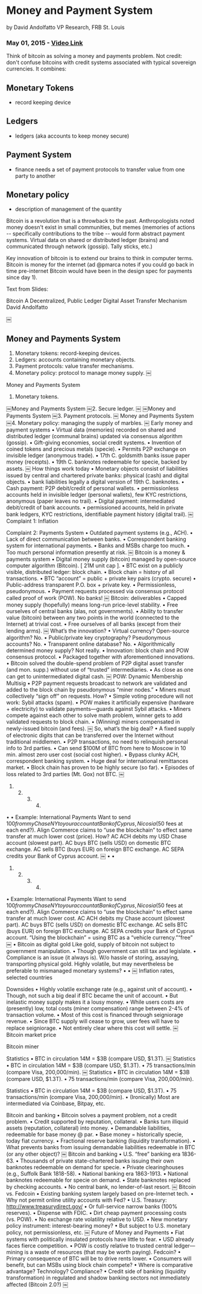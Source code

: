 # Money and Payment System 
by David Andolfatto VP Research, FRB St. Louis 
### May 01, 2015 - [Video Link][1]

Think of bitcoin as solving a money and payments problem.  Not credit: don't confuse bitcoins with credit systems associated with typical sovereign currencies.  It combines:

## Monetary Tokens
- record keeping device

## Ledgers 
- ledgers (aka accounts to keep money secure)

## Payment System 
- finance needs a set of payment protocols to transfer value from one party to another

## Monetary policy 
- description of management of the quantity

Bitcoin is a revolution that is a throwback to the past.  Anthropologists noted money doesn't exist in small communities, but memes (memories of actions -- specifically contributions to the tribe -- would form abstract payment systems.  Virtual data on shared or distributed ledger (brains) and communicated through network (gossip).  Tally sticks, etc.) 

Key innovation of bitcoin is to extend our brains to think in computer terms.  Bitcoin is money for the internet (ad @pmarca notes if you could go back in time pre-internet Bitcoin would have been in the design spec for payments since day 1).



Text from Slides: 

Bitcoin
A Decentralized, Public Ledger Digital Asset Transfer Mechanism
David Andolfatto

￼
## Money and Payments System
1. Monetary tokens: record-keeping devices.
2. Ledgers: accounts containing monetary objects.
3. Payment protocols: value transfer mechanisms.
4. Monetary policy: protocol to manage money supply.
￼


Money and Payments System
1. Monetary tokens.

￼Money and Payments System
￼2. Secure ledger.
￼
￼Money and Payments System
￼3. Payment protocols.
￼
Money and Payments System
￼4. Monetary policy: managing the supply of marbles.
￼
Early money and payment systems
• Virtual data (memories) recorded on shared and distributed ledger (communal brains) updated via consensus algorithm (gossip).
• Gift-giving economies, social credit systems.
• Invention of coined tokens and precious metals (specie).
• Permits P2P exchange on invisible ledger (anonymous trade).
• 17th C. goldsmith banks issue paper money (receipts).
• 19th C. banknotes redeemable for specie, backed by assets.
￼
How things work today
• Monetary objects consist of liabilities issued by central and chartered private banks: physical (cash) and digital objects.
• bank liabilities legally a digital version of 19th C. banknotes. • Cash payment: P2P debit/credit of personal wallets.
• permissionless accounts held in invisible ledger (personal wallets), few KYC restrictions, anonymous (paper leaves no trail).
• Digital payment: intermediated debit/credit of bank accounts.
• permissioned accounts, held in private bank ledgers, KYC restrictions, identifiable payment history (digital trail).
￼
Complaint 1: Inflation

Complaint 2: Payments System
• Outdated payment systems (e.g., ACH).
• Lack of direct communication between banks.
• Correspondent banking system for international payments.
• Banks and MSBs charge too much.
• Too much personal information presently at risk.
￼
Bitcoin is a money & payments system
• Digital money supply (bitcoin) managed by open-source computer algorithm (Bitcoin). [ 21M unit cap ].
• BTC exist on a publicly visible, distributed ledger: block chain.
• Block chain = history of all transactions.
• BTC “account” = public + private key pairs (crypto. secure)
• Public-address transparent P.O. box + private key.
• Permissionless, pseudonymous.
• Payment requests processed via consensus protocol called proof of work (POW). No banks!
￼
Bitcoin: deliverables
• Capped money supply (hopefully) means long-run price-level stability.
• Free ourselves of central banks (alas, not governments).
• Ability to transfer value (bitcoin) between any two points in the
world (connected to the Internet) at trivial cost.
• Free ourselves of all banks (except from their lending arms).
￼
What’s the innovation?
• Virtual currency? Open-source algorithm? No.
• Public/private key cryptography? Pseudonymous accounts? No.
• Transparent online database? No.
• Algorithmically determined money supply? Not really.
• Innovation: block chain and POW consensus protocol.
• Packaged together with aforementioned innovations.
• Bitcoin solved the double-spend problem of P2P digital asset
transfer (and mon. supp.) without use of “trusted” intermediaries. • As close as one can get to unintermediated digital cash.
￼
POW: Dynamic Membership Multisig
• P2P payment requests broadcast to network are validated and added to the block chain by pseudonymous “miner nodes.”
• Miners must collectively “sign off” on requests. How?
• Simple voting procedure will not work: Sybil attacks (spam).
• POW makes it artificially expensive (hardware + electricity) to validate payments—guards against Sybil attacks.
• Miners compete against each other to solve math problem, winner gets to add validated requests to block chain.
• (Winning) miners compensated in newly-issued bitcoin (and fees).
￼
So, what’s the big deal?
• A fixed supply of electronic digits that can be transferred over the Internet without traditional middlemen.
• P2P transactions, no need to relinquish personal info to 3rd parties.
• Can send $100M of BTC from here to Moscow in 10 min. almost
zero user cost (social cost higher).
• Bypass clunky ACH, correspondent banking system.
• Huge deal for international remittances market.
• Block chain has proven to be highly secure (so far).
• Episodes of loss related to 3rd parties (Mt. Gox) not BTC.
￼
1. 2. 3. 4.
• •
Example: International Payments
Want to send $100 from my Chase NY to your account at Bank of Cyprus, Nicosia ($50 fees at each end?).
Align Commerce claims to “use the blockchain” to effect same transfer at much lower cost (price). How?
AC ACH debits my USD Chase account (slowest part). AC buys BTC (sells USD) on domestic BTC exchange. AC sells BTC (buys EUR) on foreign BTC exchange. AC SEPA credits your Bank of Cyprus account.
￼
•
•
1. 2. 3. 4.
•
Example: International Payments
Want to send $100 from my Chase NY to your account at Bank of Cyprus, Nicosia ($50 fees at each end?).
Align Commerce claims to “use the blockchain” to effect same transfer at much lower cost.
AC ACH debits my Chase account (slowest part).
AC buys BTC (sells USD) on domestic BTC exchange. AC sells BTC (buys EUR) on foreign BTC exchange. AC SEPA credits your Bank of Cyprus account.
“Using the blockchain” = using BTC as a “vehicle currency.”“free”
￼
•
Bitcoin as digital gold
Like gold, supply of bitcoin not subject to government manipulation.
• Though government can still tax and legislate. • Compliance is an issue (it always is).
W/o hassle of storing, assaying, transporting physical gold.
Highly volatile, but may nevertheless be preferable to mismanaged monetary systems?
• •
￼
Inflation rates, selected countries

Downsides
• Highly volatile exchange rate (e.g., against unit of account).
• Though, not such a big deal if BTC became the unit of account. • But inelastic money supply makes it a lousy money.
• While users costs are (presently) low, total costs (miner compensation) range between 2-4% of transaction volume.
• Most of this cost is financed through seigniorage revenue.
• Since BTC supply will cease to grow, user fees will have to
replace seigniorage.
• Not entirely clear where this cost will settle.
￼
Bitcoin market price

Bitcoin miner

Statistics
• BTC in circulation 14M = $3B (compare USD, $1.3T).
￼
Statistics
• BTC in circulation 14M = $3B (compare USD, $1.3T).
• 75 transactions/min (compare Visa, 200,000/min).
￼
Statistics
• BTC in circulation 14M = $3B (compare USD, $1.3T).
• 75 transactions/min (compare Visa, 200,000/min).

Statistics
• BTC in circulation 14M = $3B (compare USD, $1.3T).
• 75 transactions/min (compare Visa, 200,000/min).
• (Ironically) Most are intermediated via Coinbase, Bitpay, etc.

Bitcoin and banking
• Bitcoin solves a payment problem, not a credit problem. • Credit supported by reputation, collateral.
• Banks turn illiquid assets (reputation, collateral) into money. • Demandable liabilities, redeemable for base money @ par.
• Base money = historically specie, today fiat currency.
• Fractional reserve banking (liquidity transformation).
• What prevents banks from issuing demandable liabilities redeemable in BTC (or any other object)?
￼
Bitcoin and banking
• U.S. “free” banking era 1836-63.
• Thousands of private state-chartered banks issuing their own banknotes redeemable on demand for specie.
• Private clearinghouses (e.g., Suffolk Bank 1818-58).
• National banking era 1863-1913.
• National banknotes redeemable for specie on demand. • State banknotes replaced by checking accounts.
• No central bank, no lender-of-last resort.
￼
Bitcoin vs. Fedcoin
• Existing banking system largely based on pre-Internet tech.
• Why not permit online utility accounts with Fed?
• U.S. Treasury: http://www.treasurydirect.gov/ • Or full-service narrow banks (100% reserves). • Dispense with FDIC.
• Dirt cheap payment processing costs (vs. POW).
• No exchange rate volatility relative to USD.
• New monetary policy instrument: interest-bearing money?
• But subject to U.S. monetary policy, not permissionless, etc.
￼
Future of Money and Payments
• Fiat systems with politically insulated protocols have little to fear. • USD already faces fierce competition.
• POW is costly relative to trusted central ledger—mining is a waste of resources (that may be worth paying). Fedcoin?
• Primary consequence of BTC will be to drive rents lower.
• Consumers will benefit, but can MSBs using block chain compete?
• Where is comparative advantage? Technology? Compliance?
• Credit side of banking (liquidity transformation) in regulated and shadow banking sectors not immediately affected (Bitcoin 2.0?)
￼

[1]: https://mediacentral.princeton.edu/media/BENDHEIM+Lecture+5-1-15/1_7c94ne0g?utm_source=BitFlash+Subscribers&utm_campaign=407887e6de-BitFlash+Weekly+Review+%286.1.15%29&utm_medium=email&utm_term=0_ad02b6b1a8-407887e6de-181828737